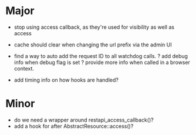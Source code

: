 Major
=====

- stop using access callback, as they're used for visibility as well as access 
- cache should clear when changing the url prefix via the admin UI
- find a way to auto add the request ID to all watchdog calls.
? add debug info when debug flag is set
? provide more info when called in a browser context.

- add timing info on how hooks are handled?

Minor
=====

- do we need a wrapper around restapi_access_callback()?
- add a hook for after AbstractResource::access()?
